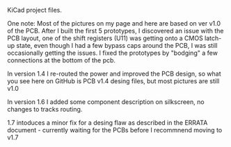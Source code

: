 KiCad project files.

One note: Most of the pictures on my page and here are based on ver v1.0 of the PCB. After I built the first 5 prototypes, I discovered an issue with the PCB layout, one of the shift registers (U11) was getting onto a CMOS latch-up state, even though I had a few bypass caps around the PCB, I was still occasionally getting the issues. I fixed the prototypes by "bodging" a few connections at the bottom of the pcb.

In version 1.4 I re-routed the power and improved the PCB design, so what you see here on GitHub is PCB v1.4 desing files, but most pictures are still v1.0

In version 1.6 I added some component description on silkscreen, no changes to tracks routing.

1.7 intoduces a minor fix for a desing flaw as described in the ERRATA document - currently waiting for the PCBs before I recommnend moving to v1.7

